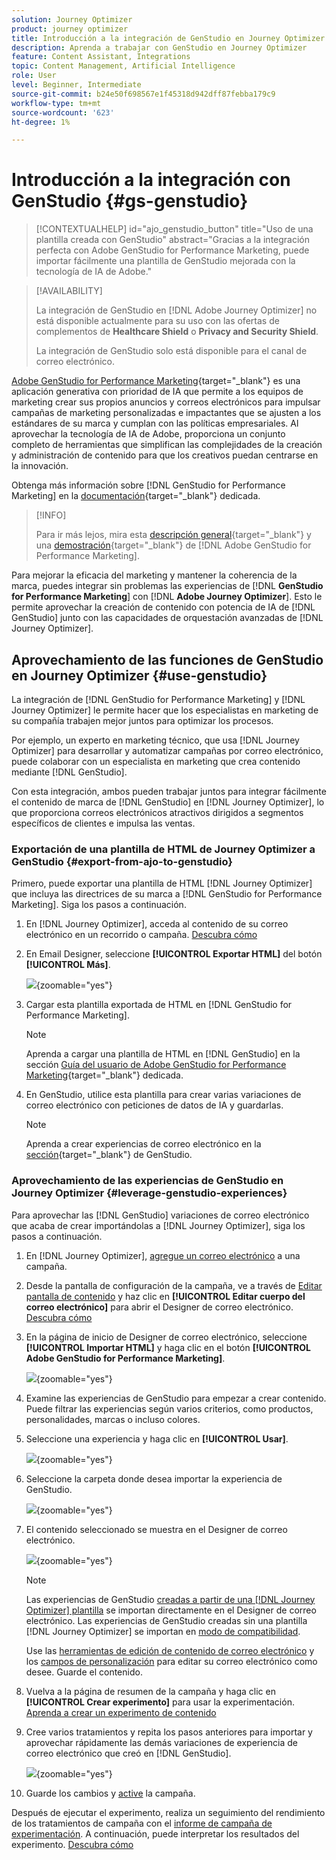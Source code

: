```yaml
---
solution: Journey Optimizer
product: journey optimizer
title: Introducción a la integración de GenStudio en Journey Optimizer
description: Aprenda a trabajar con GenStudio en Journey Optimizer
feature: Content Assistant, Integrations
topic: Content Management, Artificial Intelligence
role: User
level: Beginner, Intermediate
source-git-commit: b24e50f698567e1f45318d942dff87febba179c9
workflow-type: tm+mt
source-wordcount: '623'
ht-degree: 1%

---
```


# Introducción a la integración con GenStudio {#gs-genstudio}

>[!CONTEXTUALHELP]
>id="ajo_genstudio_button"
>title="Uso de una plantilla creada con GenStudio"
>abstract="Gracias a la integración perfecta con Adobe GenStudio for Performance Marketing, puede importar fácilmente una plantilla de GenStudio mejorada con la tecnología de IA de Adobe."

>[!AVAILABILITY]
>
>La integración de GenStudio en [!DNL Adobe Journey Optimizer] no está disponible actualmente para su uso con las ofertas de complementos de **Healthcare Shield** o **Privacy and Security Shield**.
>
>La integración de GenStudio solo está disponible para el canal de correo electrónico.

[Adobe GenStudio for Performance Marketing](https://business.adobe.com/products/genstudio-for-performance-marketing.html?lang=es){target="_blank"} es una aplicación generativa con prioridad de IA que permite a los equipos de marketing crear sus propios anuncios y correos electrónicos para impulsar campañas de marketing personalizadas e impactantes que se ajusten a los estándares de su marca y cumplan con las políticas empresariales. Al aprovechar la tecnología de IA de Adobe, proporciona un conjunto completo de herramientas que simplifican las complejidades de la creación y administración de contenido para que los creativos puedan centrarse en la innovación.

Obtenga más información sobre [!DNL GenStudio for Performance Marketing] en la [documentación](https://experienceleague.adobe.com/es/docs/genstudio-for-performance-marketing/user-guide/home){target="_blank"} dedicada.

>[!INFO]
>
>Para ir más lejos, mira esta [descripción general](https://business.adobe.com/products/genstudio-for-performance-marketing.html#watch-overview){target="_blank"} y una [demostración](https://business.adobe.com/products/genstudio-for-performance-marketing.html#demo){target="_blank"} de [!DNL Adobe GenStudio for Performance Marketing].

<!--To access the GenStudio integration in [!DNL Adobe Journey Optimizer] feature, users need to be granted the **xxx** permission. [Learn more](../administration/permissions.md)

>[!IMPORTANT]
>
>* Before starting using this capability, read out related [Guardrails and Limitations](#generative-guardrails).-->

Para mejorar la eficacia del marketing y mantener la coherencia de la marca, puedes integrar sin problemas las experiencias de [!DNL **GenStudio for Performance Marketing**] con [!DNL **Adobe Journey Optimizer**]. Esto le permite aprovechar la creación de contenido con potencia de IA de [!DNL GenStudio] junto con las capacidades de orquestación avanzadas de [!DNL Journey Optimizer].

<!--![](../rn/assets/do-not-localize/genstudio.gif)-->

<!--Guardrails and limitations {#genstudio-guardrails}

General guidelines for using the GenStudio integration in [!DNL Adobe Journey Optimizer] for email generation are listed below:

See if guidelines/limitations such as the ones listed [here](gs-generative.md#generative-guardrails) for the AI Assistant can apply.

The following limitations apply to GenStudio integration in [!DNL Adobe Journey Optimizer]:-->

## Aprovechamiento de las funciones de GenStudio en Journey Optimizer {#use-genstudio}

La integración de [!DNL GenStudio for Performance Marketing] y [!DNL Journey Optimizer] le permite hacer que los especialistas en marketing de su compañía trabajen mejor juntos para optimizar los procesos.

Por ejemplo, un experto en marketing técnico, que usa [!DNL Journey Optimizer] para desarrollar y automatizar campañas por correo electrónico, puede colaborar con un especialista en marketing que crea contenido mediante [!DNL GenStudio].

Con esta integración, ambos pueden trabajar juntos para integrar fácilmente el contenido de marca de [!DNL GenStudio] en [!DNL Journey Optimizer], lo que proporciona correos electrónicos atractivos dirigidos a segmentos específicos de clientes e impulsa las ventas.

### Exportación de una plantilla de HTML de Journey Optimizer a GenStudio {#export-from-ajo-to-genstudio}

Primero, puede exportar una plantilla de HTML [!DNL Journey Optimizer] que incluya las directrices de su marca a [!DNL GenStudio for Performance Marketing]. Siga los pasos a continuación.

1. En [!DNL Journey Optimizer], acceda al contenido de su correo electrónico en un recorrido o campaña. [Descubra cómo](../email/get-started-email-design.md#key-steps)

1. En Email Designer, seleccione **[!UICONTROL Exportar HTML]** del botón **[!UICONTROL Más]**.

   ![](assets/genstudio-export-template.png){zoomable="yes"}

1. Cargar esta plantilla exportada de HTML en [!DNL GenStudio for Performance Marketing]. <!--Make sure you detect the fields that the generative AI uses to insert content in order to create an actionable template.-->

   >[!NOTE]
   >
   >Aprenda a cargar una plantilla de HTML en [!DNL GenStudio] en la sección [Guía del usuario de Adobe GenStudio for Performance Marketing](https://experienceleague.adobe.com/en/docs/genstudio-for-performance-marketing/user-guide/content/templates/use-templates#templates-from-ajo-and-marketo){target="_blank"} dedicada.

1. En GenStudio, utilice esta plantilla para crear varias variaciones de correo electrónico con peticiones de datos de IA y guardarlas.

   >[!NOTE]
   >
   >Aprenda a crear experiencias de correo electrónico en la [sección](https://experienceleague.adobe.com/en/docs/genstudio-for-performance-marketing/user-guide/create/create-email-experience){target="_blank"} de GenStudio.

### Aprovechamiento de las experiencias de GenStudio en Journey Optimizer {#leverage-genstudio-experiences}

Para aprovechar las [!DNL GenStudio] variaciones de correo electrónico que acaba de crear importándolas a [!DNL Journey Optimizer], siga los pasos a continuación.

1. En [!DNL Journey Optimizer], [agregue un correo electrónico](../email/create-email.md) a una campaña.

1. Desde la pantalla de configuración de la campaña, ve a través de [Editar pantalla de contenido](../email/create-email.md#define-email-content) y haz clic en **[!UICONTROL Editar cuerpo del correo electrónico]** para abrir el Designer de correo electrónico. [Descubra cómo](../email/get-started-email-design.md#key-steps)

1. En la página de inicio de Designer de correo electrónico, seleccione **[!UICONTROL Importar HTML]** y haga clic en el botón **[!UICONTROL Adobe GenStudio for Performance Marketing]**.

   ![](assets/genstudio-pem-import-email.png){zoomable="yes"}

1. Examine las experiencias de GenStudio para empezar a crear contenido. Puede filtrar las experiencias según varios criterios, como productos, personalidades, marcas o incluso colores.

   <!--![](assets/genstudio-filter-experiences.png){zoomable="yes"}-->

1. Seleccione una experiencia y haga clic en **[!UICONTROL Usar]**.

   ![](assets/genstudio-use-experience.png){zoomable="yes"}

1. Seleccione la carpeta donde desea importar la experiencia de GenStudio.

   ![](assets/genstudio-choose-destination.png){zoomable="yes"}

1. El contenido seleccionado se muestra en el Designer de correo electrónico.

   ![](assets/genstudio-email-content.png){zoomable="yes"}

   >[!NOTE]
   >
   >Las experiencias de GenStudio [creadas a partir de una [!DNL Journey Optimizer] plantilla](#export-from-ajo-to-genstudio) se importan directamente en el Designer de correo electrónico. Las experiencias de GenStudio creadas sin una plantilla [!DNL Journey Optimizer] se importan en [modo de compatibilidad](../email/existing-content.md).

   Use las [herramientas de edición de contenido de correo electrónico](../email/content-from-scratch.md) y los [campos de personalización](../personalization/personalize.md) para editar su correo electrónico como desee. Guarde el contenido.

1. Vuelva a la página de resumen de la campaña y haga clic en **[!UICONTROL Crear experimento]** para usar la experimentación. [Aprenda a crear un experimento de contenido](../content-management/content-experiment.md)

   <!--![](assets/genstudio-create-experiment.png){zoomable="yes"}-->

1. Cree varios tratamientos y repita los pasos anteriores para importar y aprovechar rápidamente las demás variaciones de experiencia de correo electrónico que creó en [!DNL GenStudio].

   ![](assets/genstudio-define-treatments.png){zoomable="yes"}

1. Guarde los cambios y [active](../campaigns/review-activate-campaign.md) la campaña.

Después de ejecutar el experimento, realiza un seguimiento del rendimiento de los tratamientos de campaña con el [informe de campaña de experimentación](../reports/campaign-global-report-cja-experimentation.md). A continuación, puede interpretar los resultados del experimento. [Descubra cómo](../content-management/get-started-experiment.md#interpret-results)